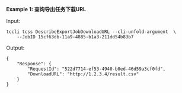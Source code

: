 **Example 1: 查询导出任务下载URL**



Input: 

```
tccli tcss DescribeExportJobDownloadURL --cli-unfold-argument  \
    --JobID 15cf63db-11a9-4885-b1a3-211dd54b83b7
```

Output: 
```
{
    "Response": {
        "RequestId": "522d7714-ef53-4940-b0ed-46d59a3cf0fd",
        "DownloadURL": "http://1.2.3.4/result.csv"
    }
}
```

